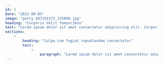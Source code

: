 ```yaml
--- 
id: 1 
date: "2022-09-05" 
image: "getty_497254373_155996.jpg" 
heading: "Corporis Velit Temporibus" 
text: "Lorem ipsum dolor sit amet consectetur adipisicing elit. Corporis velit temporibus possimus accusamus minus omnis?" 
sections: 
    - 
        heading: "Culpa cum fugiat repudiandae consectetur" 
        text: 
            - 
                paragraph: "Lorem ipsum dolor sit amet consectetur adipisicing elit. Culpa cum fugiat repudiandae consectetur laborum dicta obcaecati aliquam quaerat consequuntur consequatur, atque animi maxime provident possimus sed inventore voluptas repellat temporibus!" 
--- 
```

